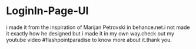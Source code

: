 # LoginIn-Page-UI
i made it from the inspiration of Marijan Petrovski in behance.net.i not made it exactly how he designed but i made it in my own way.check out my youtube video #flashpointparadise to know more about it.thank you.
